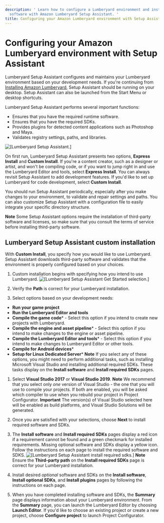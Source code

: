 ```yaml
---
description: ' Learn how to configure a Lumberyard environment and install third-party
  software with Amazon Lumberyard Setup Assistant. '
title: Configuring your Amazon Lumberyard environment with Setup Assistant
---
```

# Configuring your Amazon Lumberyard environment with Setup Assistant<a name="wg-setup-assistant"></a>

Lumberyard Setup Assistant configures and maintains your Lumberyard environment based on your development needs\. If you're continuing from [Installing Amazon Lumberyard](wg-install.md), Setup Assistant should be running on your desktop\. Setup Assistant can also be launched from the Start Menu or desktop shortcuts\.

Lumberyard Setup Assistant performs several important functions:
+ Ensures that you have the required runtime software\.
+ Ensures that you have the required SDKs\.
+ Provides plugins for detected content applications such as Photoshop and Maya\.
+ Validates registry settings, paths, and libraries\.

![\[Lumberyard Setup Assistant.\]](/images/welcomeguide/ui-sa-install-options-1.23.png)

On first run, Lumberyard Setup Assistant presents two options, **Express Install** and **Custom Install**\. If you're a content creator, such as a designer or artist, and won't be compiling code, or if you want to jump right in and use the Lumberyard Editor and tools, select **Express Install**\. You can always revisit Setup Assistant to add development features\. If you'd like to set up Lumberyard for code development, select **Custom Install**\.

You should run Setup Assistant periodically, especially after you make changes to your environment, to validate and repair settings and paths\. You can also customize Setup Assistant with a configuration file to easily integrate your specific directory structure\.

**Note**
Some Setup Assistant options require the installation of third\-party software and licenses, so make sure that you consult the terms of service before installing third\-party software\.

## Lumberyard Setup Assistant custom installation<a name="custom-installation"></a>

With **Custom Install**, you specify how you would like to use Lumberyard\. Setup Assistant downloads third\-party software and validates that the environment is properly configured based on your choices\.

1.  Custom installation begins with specifying how you intend to use Lumberyard\.
![\[Lumberyard Setup Assistant Get Started selection.\]](/images/welcomeguide/ui-sa-get-started-1.24.png)

1.  Verify the **Path** is correct for your Lumberyard installation\.

1.  Select options based on your development needs:
   +  **Run your game project**
   +  **Run the Lumberyard Editor and tools**
   +  **Compile the game code**\* \- Select this option if you intend to create new projects with Lumberyard\.
   +  **Compile the engine and asset pipeline**\* \- Select this option if you intend to make changes to the engine or asset pipeline\.
   +  **Compile the Lumberyard Editor and tools**\* \- Select this option if you intend to make changes to Lumberyard Editor or other tools\.
   +  **Compile for Android devices**\*
   +  **Setup for Linux Dedicated Server**\*
**Note**
If you select any of these options, you might need to perform additional tasks, such as installing Microsoft Visual Studio and installing additional required SDKs\. These tasks display on the **Install software** and **Install required SDKs** pages\.

1.  Select **Visual Studio 2017** or **Visual Studio 2019**\.
**Note**
We recommend that you select only *one* version of Visual Studio \- the one that you will use to compile your projects\. If both are enabled, you will be asked which compiler to use when you rebuild your project in Project Configurator\.
**Important**
The version\(s\) of Visual Studio selected here will be enabled as build platforms, and Visual Studio Solutions will be generated\.

1.  Once you are satisfied with your selections, choose **Next** to install required software and SDKs\.

1.  The **Install software** and **Install required SDKs** pages display a red icon if a requirement cannot be found and a green checkmark for installed requirements\. Missing optional software and SDKs display a yellow icon\. Follow the instructions on each page to install the required software and SDKS\.
![\[Lumberyard Setup Assistant install required sdks.\]](/images/welcomeguide/ui-sa-install-sdks-1.23.png)
**Note**
Ensure the **Third\-party path** on the **Install required SDKs** page is correct for your Lumberyard installation\.

1.  Install desired *optional* software and SDKs on the **Install software**, **Install optional SDKs**, and **Install plugins** pages by following the instructions on each page\.

1.  When you have completed installing software and SDKs, the **Summary** page displays information about your Lumberyard environment\. From the **Summary** page, you can launch the Lumberyard Editor by choosing **Launch Editor**\. If you'd like to choose an existing project or create a new project, choose **Configure project** to launch Project Configurator\.
